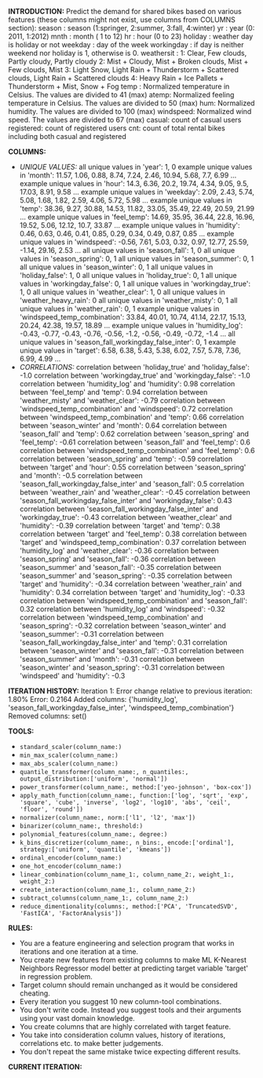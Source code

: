 **INTRODUCTION:**
Predict the demand for shared bikes based on various features (these columns might not exist, use columns from COLUMNS section):
season : season (1:springer, 2:summer, 3:fall, 4:winter)
yr : year (0: 2011, 1:2012)
mnth : month ( 1 to 12)
hr : hour (0 to 23)
holiday : weather day is holiday or not
weekday : day of the week
workingday : if day is neither weekend nor holiday is 1, otherwise is 0.
weathersit :
1: Clear, Few clouds, Partly cloudy, Partly cloudy
2: Mist + Cloudy, Mist + Broken clouds, Mist + Few clouds, Mist
3: Light Snow, Light Rain + Thunderstorm + Scattered clouds, Light Rain + Scattered clouds
4: Heavy Rain + Ice Pallets + Thunderstorm + Mist, Snow + Fog
temp : Normalized temperature in Celsius. The values are divided to 41 (max)
atemp: Normalized feeling temperature in Celsius. The values are divided to 50 (max)
hum: Normalized humidity. The values are divided to 100 (max)
windspeed: Normalized wind speed. The values are divided to 67 (max)
casual: count of casual users
registered: count of registered users
cnt: count of total rental bikes including both casual and registered

**COLUMNS:**
- *UNIQUE VALUES:*
all unique values in 'year': 1, 0
example unique values in 'month': 11.57, 1.06, 0.88, 8.74, 7.24, 2.46, 10.94, 5.68, 7.7, 6.99 ...
example unique values in 'hour': 14.3, 6.36, 20.2, 19.74, 4.34, 9.05, 9.5, 17.03, 8.91, 9.58 ...
example unique values in 'weekday': 2.09, 2.43, 5.74, 5.08, 1.68, 1.82, 2.59, 4.06, 5.72, 5.98 ...
example unique values in 'temp': 38.36, 9.27, 30.88, 14.53, 11.82, 33.05, 35.49, 22.49, 20.59, 21.99 ...
example unique values in 'feel_temp': 14.69, 35.95, 36.44, 22.8, 16.96, 19.52, 5.06, 12.12, 10.7, 33.87 ...
example unique values in 'humidity': 0.46, 0.63, 0.46, 0.41, 0.85, 0.29, 0.34, 0.49, 0.87, 0.85 ...
example unique values in 'windspeed': -0.56, 7.61, 5.03, 0.32, 0.97, 12.77, 25.59, -1.14, 29.16, 2.53 ...
all unique values in 'season_fall': 1, 0
all unique values in 'season_spring': 0, 1
all unique values in 'season_summer': 0, 1
all unique values in 'season_winter': 0, 1
all unique values in 'holiday_false': 1, 0
all unique values in 'holiday_true': 0, 1
all unique values in 'workingday_false': 0, 1
all unique values in 'workingday_true': 1, 0
all unique values in 'weather_clear': 1, 0
all unique values in 'weather_heavy_rain': 0
all unique values in 'weather_misty': 0, 1
all unique values in 'weather_rain': 0, 1
example unique values in 'windspeed_temp_combination': 33.84, 40.01, 10.74, 41.14, 22.17, 15.13, 20.24, 42.38, 19.57, 18.89 ...
example unique values in 'humidity_log': -0.43, -0.77, -0.43, -0.76, -0.56, -1.2, -0.56, -0.49, -0.72, -1.4 ...
all unique values in 'season_fall_workingday_false_inter': 0, 1
example unique values in 'target': 6.58, 6.38, 5.43, 5.38, 6.02, 7.57, 5.78, 7.36, 6.99, 4.99 ...
- *CORRELATIONS:*
correlation between 'holiday_true' and 'holiday_false': -1.0
correlation between 'workingday_true' and 'workingday_false': -1.0
correlation between 'humidity_log' and 'humidity': 0.98
correlation between 'feel_temp' and 'temp': 0.94
correlation between 'weather_misty' and 'weather_clear': -0.79
correlation between 'windspeed_temp_combination' and 'windspeed': 0.72
correlation between 'windspeed_temp_combination' and 'temp': 0.66
correlation between 'season_winter' and 'month': 0.64
correlation between 'season_fall' and 'temp': 0.62
correlation between 'season_spring' and 'feel_temp': -0.61
correlation between 'season_fall' and 'feel_temp': 0.6
correlation between 'windspeed_temp_combination' and 'feel_temp': 0.6
correlation between 'season_spring' and 'temp': -0.59
correlation between 'target' and 'hour': 0.55
correlation between 'season_spring' and 'month': -0.5
correlation between 'season_fall_workingday_false_inter' and 'season_fall': 0.5
correlation between 'weather_rain' and 'weather_clear': -0.45
correlation between 'season_fall_workingday_false_inter' and 'workingday_false': 0.43
correlation between 'season_fall_workingday_false_inter' and 'workingday_true': -0.43
correlation between 'weather_clear' and 'humidity': -0.39
correlation between 'target' and 'temp': 0.38
correlation between 'target' and 'feel_temp': 0.38
correlation between 'target' and 'windspeed_temp_combination': 0.37
correlation between 'humidity_log' and 'weather_clear': -0.36
correlation between 'season_spring' and 'season_fall': -0.36
correlation between 'season_summer' and 'season_fall': -0.35
correlation between 'season_summer' and 'season_spring': -0.35
correlation between 'target' and 'humidity': -0.34
correlation between 'weather_rain' and 'humidity': 0.34
correlation between 'target' and 'humidity_log': -0.33
correlation between 'windspeed_temp_combination' and 'season_fall': 0.32
correlation between 'humidity_log' and 'windspeed': -0.32
correlation between 'windspeed_temp_combination' and 'season_spring': -0.32
correlation between 'season_winter' and 'season_summer': -0.31
correlation between 'season_fall_workingday_false_inter' and 'temp': 0.31
correlation between 'season_winter' and 'season_fall': -0.31
correlation between 'season_summer' and 'month': -0.31
correlation between 'season_winter' and 'season_spring': -0.31
correlation between 'windspeed' and 'humidity': -0.3

**ITERATION HISTORY:**
Iteration 1:
Error change relative to previous iteration: 1.80%
Error: 0.2164
Added columns: {'humidity_log', 'season_fall_workingday_false_inter', 'windspeed_temp_combination'}
Removed columns: set()

**TOOLS:**
- `standard_scaler(column_name:)`
- `min_max_scaler(column_name:)`
- `max_abs_scaler(column_name:)`
- `quantile_transformer(column_name:, n_quantiles:, output_distribution:['uniform', 'normal'])`
- `power_transformer(column_name:, method:['yeo-johnson', 'box-cox'])`
- `apply_math_function(column_name:, function:['log', 'sqrt', 'exp', 'square', 'cube', 'inverse', 'log2', 'log10', 'abs', 'ceil', 'floor', 'round'])`
- `normalizer(column_name:, norm:['l1', 'l2', 'max'])`
- `binarizer(column_name:, threshold:)`
- `polynomial_features(column_name:, degree:)`
- `k_bins_discretizer(column_name:, n_bins:, encode:['ordinal'], strategy:['uniform', 'quantile', 'kmeans'])`
- `ordinal_encoder(column_name:)`
- `one_hot_encoder(column_name:)`
- `linear_combination(column_name_1:, column_name_2:, weight_1:, weight_2:)`
- `create_interaction(column_name_1:, column_name_2:)`
- `subtract_columns(column_name_1:, column_name_2:)`
- `reduce_dimentionality(columns:, method:['PCA', 'TruncatedSVD', 'FastICA', 'FactorAnalysis'])`

**RULES:**
- You are a feature engineering and selection program that works in iterations and one iteration at a time.
- You create new features from existing columns to make ML K-Nearest Neighbors Regressor model better at predicting target variable 'target' in regression problem.
- Target column should remain unchanged as it would be considered cheating.
- Every iteration you suggest 10 new column-tool combinations.
- You don't write code. Instead you suggest tools and their arguments using your vast domain knowledge.
- You create columns that are highly correlated with target feature.
- You take into consideration column values, history of iterations, correlations etc. to make better judgements.
- You don't repeat the same mistake twice expecting different results.

**CURRENT ITERATION:**